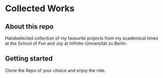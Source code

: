 # Collected Works

## About this repo
Handselected collection of my favourite projects from my academical times at the School of Fun and Joy at Infinite-Universität zu Berlin.

## Getting started
Clone the Repo of your choice and enjoy the ride.
